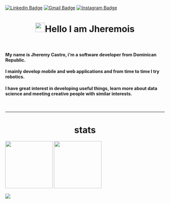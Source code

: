 [![Linkedin Badge](https://img.shields.io/badge/-Jheremy-blue?style=flat&logo=Linkedin&logoColor=white&link=https://www.linkedin.com/in/jheremy-ricardo-castro-guerrero-3a85521a0/)](https://www.linkedin.com/in/jheremy-ricardo-castro-guerrero-3a85521a0/)
[![Gmail Badge](https://img.shields.io/badge/-JheremyCastro-bb201d?style=flat&logo=Gmail&logoColor=white&link=mailto:jheremy802@gmail.com)](mailto:jheremy802@gmail.com)
[![Instagram Badge](https://img.shields.io/badge/instagram-ed4956?style=flat&logo=instagram&logoColor=white)](https://www.instagram.com/shuniata_jc/)

<h1  align="center"><img src="https://media.giphy.com/media/hvRJCLFzcasrR4ia7z/giphy.gif" width="30px"/>Hello I am Jheremois </h1>
<br>

<h4>
 My name is Jheremy Castro, i'm a software developer from Dominican Republic.
</h4>

<h4>
 I mainly develop mobile and web applications and from time to time I try robotics.
</h4>

<h4>
 I have great interest in developing useful things, learn more about data science and meeting creative people with similar interests.
</h4>
<br>

<!-- 
---
### I know
- Mobile Development
- Web Development
- Backend development 

### I want to learn
- Blockchain
- Machine learning
- 
-->

---

<h1 id ="stats" align='center'> stats</h1>
<p>
<img height=150 src="https://github-readme-stats.vercel.app/api/top-langs/?username=jheremois&layout=compact&theme=tokyonight&hide=html">
<img height=150 src="https://github-readme-stats.vercel.app/api?username=jheremois&count_private=true&show_icons=true&theme=tokyonight">
</p>

<img src="https://komarev.com/ghpvc/?username=jheremois">
